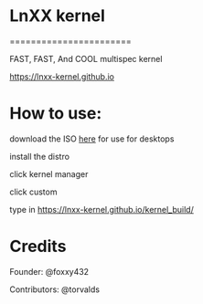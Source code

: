 # LnXX kernel
=======================

FAST, FAST, And COOL multispec kernel

https://lnxx-kernel.github.io

# How to use:

download the ISO [here](https://mirror.csclub.uwaterloo.ca/linuxmint/debian/lmde-5-cinnamon-64bit.iso) for use for desktops

install the distro

click kernel manager 

click custom

type in https://lnxx-kernel.github.io/kernel_build/

# Credits

Founder: @foxxy432

Contributors: @torvalds
